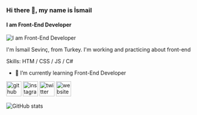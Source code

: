 ### Hi there 👋, my name is İsmail
#### I am Front-End Developer
![I am Front-End Developer](https://camo.githubusercontent.com/48ec00ed4c84e771db4a1db90b56352923a8d644452a32b434d68e97006c9337/68747470733a2f2f63686b736b696c6c732e636f6d2f77702d636f6e74656e742f75706c6f6164732f323032302f30342f504e432d416e696d617465642d42616e6e6572732e676966)

I'm İsmail Sevinç, from Turkey. I'm working and practicing about front-end

Skills: HTM / CSS / JS / C#

- 🌱 I’m currently learning Front-End Developer 


[<img src='https://cdn.jsdelivr.net/npm/simple-icons@3.0.1/icons/github.svg' alt='github' height='40'>](https://github.com/isosvnc)  [<img src='https://cdn.jsdelivr.net/npm/simple-icons@3.0.1/icons/instagram.svg' alt='instagram' height='40'>](https://www.instagram.com/isosvnc/)  [<img src='https://cdn.jsdelivr.net/npm/simple-icons@3.0.1/icons/twitter.svg' alt='twitter' height='40'>](https://twitter.com/isosvnc)  [<img src='https://cdn.jsdelivr.net/npm/simple-icons@3.0.1/icons/icloud.svg' alt='website' height='40'>](https://isosvnc-mywebsite.netlify.app/)  

![GitHub stats](https://github-readme-stats.vercel.app/api?username=isosvnc&show_icons=true)  

